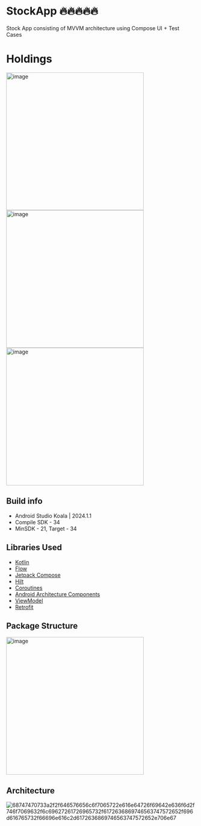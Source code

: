 # StockApp 🔥🔥🔥🔥🔥
Stock App consisting of MVVM architecture using Compose UI + Test Cases


# Holdings
<img width="365" alt="image" src = "https://github.com/jay5727/StockApp/assets/14356494/1a6ffc40-550f-454b-9d44-d1693353770a">
<img width="365" alt="image" src = "https://github.com/jay5727/StockApp/assets/14356494/65b1f5c9-dde9-4c36-aa1e-bb953bf76a68">
<img width="365" alt="image" src = "https://github.com/jay5727/StockApp/assets/14356494/dd4912f6-bfaf-47f6-b077-99ea1d49c366">

## Build info ##
* Android Studio Koala | 2024.1.1
* Compile SDK - 34
* MinSDK - 21, Target - 34

## Libraries Used ##

* <a href="https://kotlinlang.org/">Kotlin</a>
* <a href="https://developer.android.com/kotlin/flow">Flow</a>
* <a href="https://developer.android.com/courses/jetpack-compose/course">Jetpack Compose</a>
* <a href="https://developer.android.com/training/dependency-injection/hilt-jetpack">Hilt</a>
* <a href="https://kotlinlang.org/docs/reference/coroutines-overview.html">Coroutines</a>
* <a href="https://developer.android.com/topic/libraries/architecture">Android Architecture Components</a>
* <a href="https://developer.android.com/topic/libraries/architecture/viewmodel">ViewModel</a>
* <a href="http://square.github.io/retrofit/">Retrofit</a>

## Package Structure ##

<img width="365" alt="image" src="https://github.com/jay5727/StockApp/assets/14356494/c7b2e54b-7e8d-4e05-a6d2-823d323ba565">

## Architecture ##
![68747470733a2f2f646576656c6f7065722e616e64726f69642e636f6d2f746f7069632f6c69627261726965732f6172636869746563747572652f696d616765732f66696e616c2d6172636869746563747572652e706e67](https://user-images.githubusercontent.com/14356494/86722932-0b1dcc00-c045-11ea-8fef-dbacfea9c841.png)




